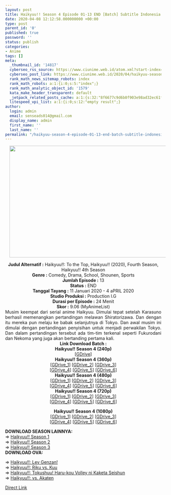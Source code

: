```yaml
---
layout: post
title: Haikyuu!! Season 4 Episode 01-13 END [Batch] Subtitle Indonesia
date: 2020-04-08 12:12:58.000000000 +00:00
type: post
parent_id: '0'
published: true
password: ''
status: publish
categories:
- Anime
tags: []
meta:
  _thumbnail_id: '14817'
  cyberseo_rss_source: https://www.ciunime.web.id/atom.xml?start-index=751&max-results=150
  cyberseo_post_link: https://www.ciunime.web.id/2020/04/haikyuu-season-4-episode-01-13-end.html
  rank_math_news_sitemap_robots: index
  rank_math_robots: a:1:{i:0;s:5:"index";}
  rank_math_analytic_object_id: '1579'
  kata_make_header_transparent: default
  _jetpack_related_posts_cache: a:1:{s:32:"8f6677c9d6b0f903e98ad32ec61f8deb";a:2:{s:7:"expires";i:1657833174;s:7:"payload";a:3:{i:0;a:1:{s:2:"id";i:27272;}i:1;a:1:{s:2:"id";i:27274;}i:2;a:1:{s:2:"id";i:27276;}}}}
  litespeed_vpi_list: a:1:{i:0;s:12:"empty result";}
author:
  login: admin
  email: senseads014@gmail.com
  display_name: admin
  first_name: ''
  last_name: ''
permalink: "/haikyuu-season-4-episode-01-13-end-batch-subtitle-indonesia/"
---
```

<div class="separator" style="clear: both; text-align: center;"><a href="https://1.bp.blogspot.com/-XwheogfjpFI/Xhlyx1VPsoI/AAAAAAAAd1c/VWopgDmO92oBkUzcCZwJJ-pLnIaLPxBqQCLcBGAsYHQ/s1600/Haikyuu%2521%2521%2BSeason%2B4.png" imageanchor="1" style="margin-left: 1em; margin-right: 1em;"><img border="0" data-original-height="720" data-original-width="1280" height="360" src="{{ site.baseurl }}/assets/2020/04/Haikyuu%2521%2521%2BSeason%2B4.png" width="640" /></a></div>
<p>
<div style="text-align: center;"><b>Judul</b><b><b>&nbsp;Alternatif</b>&nbsp;:</b>&nbsp;Haikyuu!!: To the Top, Haikyuu!! (2020), Fourth Season, Haikyuu!! 4th Season</div>
<div style="text-align: center;"><b>Genre :</b>&nbsp;Comedy, Drama, School, Shounen, Sports</div>
<div style="text-align: center;"><b>Jumlah Episode :</b>&nbsp;13<br /><b>Status :</b>&nbsp;END<br /><b>Tanggal Tayang :</b>&nbsp;11 Januari 2020&nbsp;- 4 aPRIL 2020<br /><b>Studio Produksi :</b>&nbsp;Production I.G<br /><b>Durasi per Episode :</b>&nbsp;24 Menit</div>
<div style="text-align: center;"><b>Skor :</b>&nbsp;9.06 (MyAnimeList)</div>
<div style="text-align: center;"></div>
<div style="text-align: justify;">Musim keempat dari serial anime Haikyuu. Dimulai tepat setelah Karasuno berhasil memenangkan pertandingan melawan Shiratorizawa. Dan dengan itu mereka pun melaju ke babak selanjutnya di Tokyo. Dan awal musim ini dimulai dengan pertandingan penyisihan untuk menjadi perwakilan Tokyo. Dan dalam pertandingan tersebut ada tim-tim terkenal seperti Fukurodani dan Nekoma yang juga akan bertanding pertama kali.</div>
<div style="text-align: justify;"></div>
<div style="text-align: justify;"></div>
<div style="text-align: center;">
<div style="text-align: center;"><b>Link Download Batch :</b></div>
<div style="text-align: center;">
<div style="text-align: center;">
<div style="text-align: center;"><b>Haikyuu!! Season 4 (240p)</b></div>
</div>
<div style="text-align: center;">[<a href="https://drive.google.com/uc?export=download&amp;id=1OHMFMuJ8QFbxtos447bkAKjHZrC9nLi4" target="_blank" rel="noopener">GDrive</a>]</div>
<div style="text-align: center;"></div>
<div style="text-align: center;"><b>Haikyuu!! Season 4 (360p)</b></div>
</div>
<div style="text-align: center;">[<a href="https://drive.google.com/uc?id=1m89YU8qwHhPBeCnD1w2OMqMlhyYwa-ye" target="_blank" rel="noopener">GDrive_1</a>] [<a href="https://drive.google.com/uc?id=1PSewoJZmCt7K56_4tvylUtQjp3_8S7yD" target="_blank" rel="noopener">GDrive_2</a>] [<a href="https://drive.google.com/uc?export=download&amp;id=11sD-FHJfqGJ59QvfPmYQ_YOr8dHqqkYF" target="_blank" rel="noopener">GDrive_3</a>]<br />[<a href="https://drive.google.com/uc?id=1fI4Ge3DLtlCpwP1oNAchrlxa_aQve4wG" target="_blank" rel="noopener">GDrive_4</a>] [<a href="https://drive.google.com/uc?id=1eG1XcbTIPIvF_Uofp4pjnoEXq5aoDYJY" target="_blank" rel="noopener">GDrive_5</a>] [<a href="https://drive.google.com/uc?id=1IvxxadRtXj8SpQTbhEQwIkTMdlPOSDw7" target="_blank" rel="noopener">GDrive_6</a>]</div>
<div style="text-align: center;"></div>
<div style="text-align: center;"><b>Haikyuu!! Season 4&nbsp;</b><b>(480p)</b><br />[<a href="https://drive.google.com/uc?id=1wqXBUR_5Q8wtZOD56HcSoG1T7dwf-zJC" target="_blank" rel="noopener">GDrive_1</a>] [<a href="https://drive.google.com/uc?id=1IPlNoA7mOIkkNKBvbkszWPG44kELU_pS" target="_blank" rel="noopener">GDrive_2</a>] [<a href="https://drive.google.com/uc?id=1dKdxB_R9P3AKwfrLlF45jLuvNpN8Opgp" target="_blank" rel="noopener">GDrive_3</a>]<br />[<a href="https://drive.google.com/uc?id=1qOk7kmC-9FFRsshXyR7Yy7DTqt8jiHe0" target="_blank" rel="noopener">GDrive_4</a>] [<a href="https://drive.google.com/uc?export=download&amp;id=1unZ62FLZsdjJeUfl_uqzKaTByaRJjRps" target="_blank" rel="noopener">GDrive_5</a>] [<a href="https://drive.google.com/uc?export=download&amp;id=1Yd3kdEwDjaaht4IQomgGDsH-J_ThftdE" target="_blank" rel="noopener">GDrive_6</a>]</div>
<div style="text-align: center;"><b>Haikyuu!! Season 4&nbsp;</b><b>(720p)</b><br />[<a href="https://drive.google.com/uc?id=1-6iVTiStgbvaVtaUk_7xDu7WxTW1kxL0" target="_blank" rel="noopener">GDrive_1</a>] [<a href="https://drive.google.com/uc?id=16eUxmIPjBd1CsRPKV6qaF_ZTfU6SOupX" target="_blank" rel="noopener">GDrive_2</a>] [<a href="https://drive.google.com/uc?id=1D9eV8nVRzfeAJo4-BaOnZ6EmC1WCETrA" target="_blank" rel="noopener">GDrive_3</a>]<br />[<a href="https://drive.google.com/uc?id=1d8OCzt7_0MwZJVP7UPyAQc1dkkYDoIk4" target="_blank" rel="noopener">GDrive_4</a>] [<a href="https://drive.google.com/uc?export=download&amp;id=1kki1fjIWIEXH9Ztrg1NWeRmOlZbyyDr1" target="_blank" rel="noopener">GDrive_5</a>] [<a href="https://drive.google.com/uc?export=download&amp;id=1Caun798PF46dRYU35t_KtS56jv4cfWhs" target="_blank" rel="noopener">GDrive_6</a>]</p>
<p><b>Haikyuu!! Season 4&nbsp;</b><b>(1080p)</b><br />[<a href="https://drive.google.com/uc?id=11-FeLzeHWRo3UKXz3dpmNpYiA_4C797i" target="_blank" rel="noopener">GDrive_1</a>] [<a href="https://drive.google.com/uc?id=1AFfV1bFU3BYrSDMdwqDs7djn7hdLCnf0" target="_blank" rel="noopener">GDrive_2</a>] [<a href="https://drive.google.com/uc?id=159TlquORt7C7kk61XzFjcm4N_rD-V5qV" target="_blank" rel="noopener">GDrive_3</a>]<br />[<a href="https://drive.google.com/uc?id=1Vfp0fOpYi9GNB1oR9qlqJCjz1_IsSbjJ" target="_blank" rel="noopener">GDrive_4</a>] [<a href="https://drive.google.com/uc?id=1Cf25ndQTQCJk7zpKES8tK7s4CER9eBVv" target="_blank" rel="noopener">GDrive_5</a>] [<a href="https://drive.google.com/uc?id=13NG-6Of3cd-tSTjoOYN2c1Q72D_dpH2A" target="_blank" rel="noopener">GDrive_6</a>]
<div style="text-align: left;"></div>
<div style="text-align: justify;"></div>
<div style="text-align: justify;"><b>DOWNLOAD SEASON LAINNYA:</b></div>
<div style="text-align: justify;">=&gt;&nbsp;<a href="https://www.ciunime.web.id/2019/01/haikyuu-season-1-episode-01-25-end.html" target="_blank" rel="noopener">Haikyuu!! Season 1</a></div>
<div style="text-align: justify;">=&gt;&nbsp;<a href="https://www.ciunime.web.id/2019/01/haikyuu-season-2-episode-01-25-end.html" target="_blank" rel="noopener">Haikyuu!! Season 2</a><br />=&gt;&nbsp;<a href="https://www.ciunime.web.id/2019/01/haikyuu-season-3-episode-01-10-end.html" target="_blank" rel="noopener">Haikyuu!! Season 3</a></div>
<div style="text-align: justify;"><b>DOWNLOAD OVA:</b></p>
<p>=&gt;&nbsp;<a href="https://www.ciunime.web.id/2019/08/haikyuu-lev-genzan-ova-subtitle.html" target="_blank" rel="noopener">Haikyuu!!: Lev Genzan!</a><br />=&gt;&nbsp;<a href="https://www.ciunime.web.id/2020/01/haikyuu-riku-vs-kuu-ova-subtitle.html" target="_blank" rel="noopener">Haikyuu!!: Riku vs. Kuu</a><br />=&gt;&nbsp;<a href="https://www.ciunime.web.id/2019/06/haikyuu-tokushuu-haru-kou-volley-ni.html" target="_blank" rel="noopener">Haikyuu!!: Tokushuu! Haru-kou Volley ni Kaketa Seishun</a><br />=&gt;&nbsp;<a href="https://www.ciunime.web.id/2019/08/haikyuu-vs-akaten-ova-subtitle-indonesia.html" target="_blank" rel="noopener">Haikyuu!!: vs. Akaten</a></p>
</div>
</div>
</div>
<link rel="stylesheet" href="https://cdnjs.cloudflare.com/ajax/libs/font-awesome/4.7.0/css/font-awesome.min.css" />
<div class="divbtn"> <a href="https://handymansurrender.com/fihup8buzv?key=94550f7ce39444073321dde3b8782f97" class="btn"><i class="fa fa-download"></i> Direct Link</a> </div>
